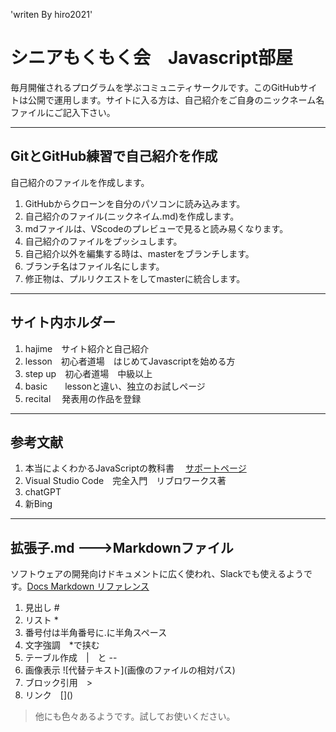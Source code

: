 'writen By hiro2021'
# シニアもくもく会　Javascript部屋
 毎月開催されるプログラムを学ぶコミュニティサークルです。このGitHubサイトは公開で運用します。サイトに入る方は、自己紹介をご自身のニックネーム名ファイルにご記入下さい。
***
## GitとGitHub練習で自己紹介を作成
自己紹介のファイルを作成します。
 1. GitHubからクローンを自分のパソコンに読み込みます。
 2. 自己紹介のファイル(ニックネイム.md)を作成します。
 3. mdファイルは、VScodeのプレビューで見ると読み易くなります。
 4. 自己紹介のファイルをプッシュします。
 5. 自己紹介以外を編集する時は、masterをブランチします。
 6. ブランチ名はファイル名にします。
 7. 修正物は、プルリクエストをしてmasterに統合します。
*** 
## サイト内ホルダー 
1. hajime　サイト紹介と自己紹介
2. lesson　初心者道場　はじめてJavascriptを始める方
3. step up　初心者道場　中級以上　
4. basic　　lessonと違い、独立のお試しページ
5. recital 　発表用の作品を登録
***
## 参考文献
1. 本当によくわかるJavaScriptの教科書　
[サポートページ](http://isbn.sbcr.jp/95150)
2. Visual Studio Code　完全入門　リブロワークス著
3. chatGPT
4. 新Bing
***
## 拡張子.md --->Markdownファイル
ソフトウェアの開発向けドキュメントに広く使われ、Slackでも使えるようです。[Docs Markdown リファレンス](https://docs.microsoft.com/ja-jp/contribute/markdown-reference)
1. 見出し #　
2. リスト * 
3. 番号付は半角番号に.に半角スペース
4. 文字強調　*で挟む
5. テーブル作成　|　と --
6. 画像表示 ![代替テキスト]\(画像のファイルの相対パス)
7. ブロック引用　>
8. リンク　\[]()
>他にも色々あるようです。試してお使いください。
